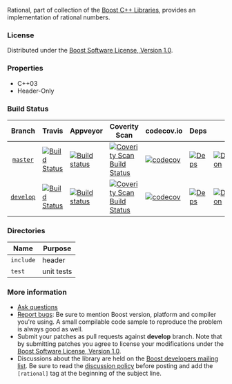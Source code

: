 Rational, part of collection of the [Boost C++ Libraries](http://github.com/boostorg), provides an implementation of rational numbers.

### License

Distributed under the [Boost Software License, Version 1.0](http://www.boost.org/LICENSE_1_0.txt).

### Properties

* C++03
* Header-Only

### Build Status

Branch          | Travis | Appveyor | Coverity Scan | codecov.io | Deps | Docs | Tests |
:-------------: | ------ | -------- | ------------- | ---------- | ---- | ---- | ----- |
[`master`](https://github.com/boostorg/rational/tree/master) | [![Build Status](https://travis-ci.org/boostorg/rational.svg?branch=master)](https://travis-ci.org/boostorg/rational) | [![Build status](https://ci.appveyor.com/api/projects/status/8a2on7yb2xck80fa/branch/master?svg=true)](https://ci.appveyor.com/project/jeking3/rational-lqu73/branch/master) | [![Coverity Scan Build Status](https://scan.coverity.com/projects/16002/badge.svg)](https://scan.coverity.com/projects/boostorg-rational) | [![codecov](https://codecov.io/gh/boostorg/rational/branch/master/graph/badge.svg)](https://codecov.io/gh/boostorg/rational/branch/master)| [![Deps](https://img.shields.io/badge/deps-master-brightgreen.svg)](https://pdimov.github.io/boostdep-report/master/rational.html) | [![Documentation](https://img.shields.io/badge/docs-master-brightgreen.svg)](http://www.boost.org/doc/libs/master/doc/html/rational.html) | [![Enter the Matrix](https://img.shields.io/badge/matrix-master-brightgreen.svg)](http://www.boost.org/development/tests/master/developer/rational.html)
[`develop`](https://github.com/boostorg/rational/tree/develop) | [![Build Status](https://travis-ci.org/boostorg/rational.svg?branch=develop)](https://travis-ci.org/boostorg/rational) | [![Build status](https://ci.appveyor.com/api/projects/status/8a2on7yb2xck80fa/branch/develop?svg=true)](https://ci.appveyor.com/project/jeking3/rational-lqu73/branch/develop) | [![Coverity Scan Build Status](https://scan.coverity.com/projects/16002/badge.svg)](https://scan.coverity.com/projects/boostorg-rational) | [![codecov](https://codecov.io/gh/boostorg/rational/branch/develop/graph/badge.svg)](https://codecov.io/gh/boostorg/rational/branch/develop) | [![Deps](https://img.shields.io/badge/deps-develop-brightgreen.svg)](https://pdimov.github.io/boostdep-report/develop/rational.html) | [![Documentation](https://img.shields.io/badge/docs-develop-brightgreen.svg)](http://www.boost.org/doc/libs/develop/doc/html/rational.html) | [![Enter the Matrix](https://img.shields.io/badge/matrix-develop-brightgreen.svg)](http://www.boost.org/development/tests/develop/developer/rational.html)

### Directories

| Name        | Purpose                        |
| ----------- | ------------------------------ |
| `include`   | header                         |
| `test`      | unit tests                     |

### More information

* [Ask questions](http://stackoverflow.com/questions/ask?tags=c%2B%2B,boost,boost-rational)
* [Report bugs](https://github.com/boostorg/rational/issues): Be sure to mention Boost version, platform and compiler you're using. A small compilable code sample to reproduce the problem is always good as well.
* Submit your patches as pull requests against **develop** branch. Note that by submitting patches you agree to license your modifications under the [Boost Software License, Version 1.0](http://www.boost.org/LICENSE_1_0.txt).
* Discussions about the library are held on the [Boost developers mailing list](http://www.boost.org/community/groups.html#main). Be sure to read the [discussion policy](http://www.boost.org/community/policy.html) before posting and add the `[rational]` tag at the beginning of the subject line.

 
